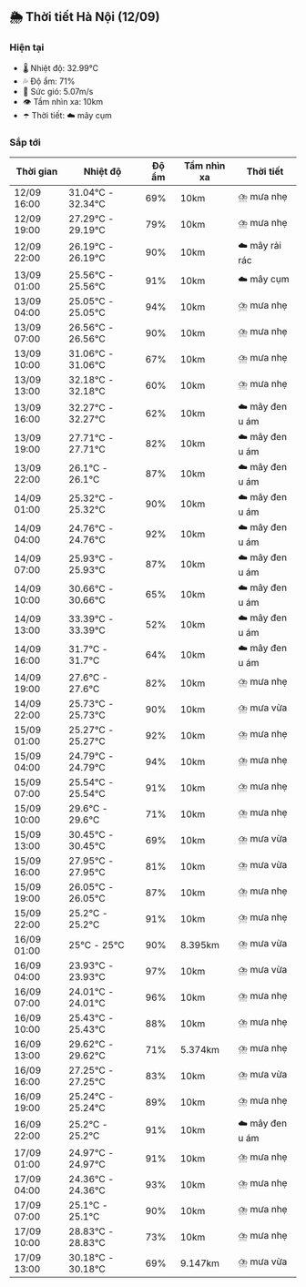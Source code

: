 ## 🌦️ Thời tiết Hà Nội (12/09)

### Hiện tại

- 🌡️ Nhiệt độ: 32.99℃
- 💦 Độ ẩm: 71%
- 💨 Sức gió: 5.07m/s
- 👁️ Tầm nhìn xa: 10km
- ☂️ Thời tiết: ☁️ mây cụm

### Sắp tới

| Thời gian | Nhiệt độ | Độ ẩm | Tầm nhìn xa | Thời tiết |
| --- | --- | --- | --- | --- |
| 12/09 16:00 | 31.04℃ - 32.34℃ | 69% | 10km | ⛈️ mưa nhẹ |
| 12/09 19:00 | 27.29℃ - 29.19℃ | 79% | 10km | ⛈️ mưa nhẹ |
| 12/09 22:00 | 26.19℃ - 26.19℃ | 90% | 10km | ☁️ mây rải rác |
| 13/09 01:00 | 25.56℃ - 25.56℃ | 91% | 10km | ☁️ mây cụm |
| 13/09 04:00 | 25.05℃ - 25.05℃ | 94% | 10km | ⛈️ mưa nhẹ |
| 13/09 07:00 | 26.56℃ - 26.56℃ | 90% | 10km | ⛈️ mưa nhẹ |
| 13/09 10:00 | 31.06℃ - 31.06℃ | 67% | 10km | ⛈️ mưa nhẹ |
| 13/09 13:00 | 32.18℃ - 32.18℃ | 60% | 10km | ⛈️ mưa nhẹ |
| 13/09 16:00 | 32.27℃ - 32.27℃ | 62% | 10km | ☁️ mây đen u ám |
| 13/09 19:00 | 27.71℃ - 27.71℃ | 82% | 10km | ☁️ mây đen u ám |
| 13/09 22:00 | 26.1℃ - 26.1℃ | 87% | 10km | ☁️ mây đen u ám |
| 14/09 01:00 | 25.32℃ - 25.32℃ | 90% | 10km | ☁️ mây đen u ám |
| 14/09 04:00 | 24.76℃ - 24.76℃ | 92% | 10km | ☁️ mây đen u ám |
| 14/09 07:00 | 25.93℃ - 25.93℃ | 87% | 10km | ☁️ mây đen u ám |
| 14/09 10:00 | 30.66℃ - 30.66℃ | 65% | 10km | ☁️ mây đen u ám |
| 14/09 13:00 | 33.39℃ - 33.39℃ | 52% | 10km | ☁️ mây đen u ám |
| 14/09 16:00 | 31.7℃ - 31.7℃ | 64% | 10km | ☁️ mây đen u ám |
| 14/09 19:00 | 27.6℃ - 27.6℃ | 82% | 10km | ⛈️ mưa nhẹ |
| 14/09 22:00 | 25.73℃ - 25.73℃ | 90% | 10km | ⛈️ mưa vừa |
| 15/09 01:00 | 25.27℃ - 25.27℃ | 92% | 10km | ⛈️ mưa nhẹ |
| 15/09 04:00 | 24.79℃ - 24.79℃ | 94% | 10km | ⛈️ mưa nhẹ |
| 15/09 07:00 | 25.54℃ - 25.54℃ | 91% | 10km | ⛈️ mưa nhẹ |
| 15/09 10:00 | 29.6℃ - 29.6℃ | 71% | 10km | ⛈️ mưa nhẹ |
| 15/09 13:00 | 30.45℃ - 30.45℃ | 69% | 10km | ⛈️ mưa vừa |
| 15/09 16:00 | 27.95℃ - 27.95℃ | 81% | 10km | ⛈️ mưa vừa |
| 15/09 19:00 | 26.05℃ - 26.05℃ | 87% | 10km | ⛈️ mưa nhẹ |
| 15/09 22:00 | 25.2℃ - 25.2℃ | 91% | 10km | ⛈️ mưa nhẹ |
| 16/09 01:00 | 25℃ - 25℃ | 90% | 8.395km | ⛈️ mưa vừa |
| 16/09 04:00 | 23.93℃ - 23.93℃ | 97% | 10km | ⛈️ mưa vừa |
| 16/09 07:00 | 24.01℃ - 24.01℃ | 96% | 10km | ⛈️ mưa nhẹ |
| 16/09 10:00 | 25.43℃ - 25.43℃ | 88% | 10km | ⛈️ mưa nhẹ |
| 16/09 13:00 | 29.62℃ - 29.62℃ | 71% | 5.374km | ⛈️ mưa nhẹ |
| 16/09 16:00 | 27.25℃ - 27.25℃ | 83% | 10km | ⛈️ mưa vừa |
| 16/09 19:00 | 25.24℃ - 25.24℃ | 89% | 10km | ⛈️ mưa nhẹ |
| 16/09 22:00 | 25.2℃ - 25.2℃ | 91% | 10km | ☁️ mây đen u ám |
| 17/09 01:00 | 24.97℃ - 24.97℃ | 91% | 10km | ⛈️ mưa nhẹ |
| 17/09 04:00 | 24.36℃ - 24.36℃ | 93% | 10km | ⛈️ mưa nhẹ |
| 17/09 07:00 | 25.1℃ - 25.1℃ | 90% | 10km | ⛈️ mưa nhẹ |
| 17/09 10:00 | 28.83℃ - 28.83℃ | 73% | 10km | ⛈️ mưa nhẹ |
| 17/09 13:00 | 30.18℃ - 30.18℃ | 69% | 9.147km | ⛈️ mưa vừa |
